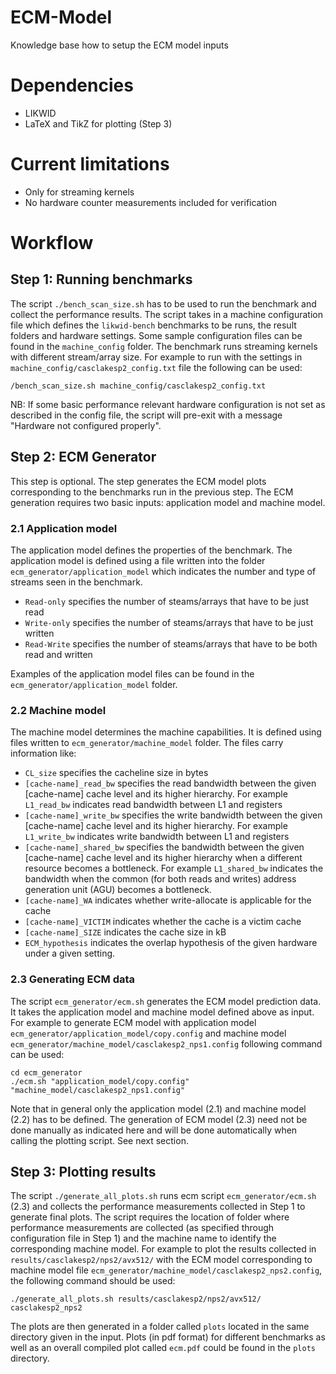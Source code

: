 # ECM-Model
Knowledge base how to setup the ECM model inputs

# Dependencies
- LIKWID
- LaTeX and TikZ for plotting (Step 3)

# Current limitations
- Only for streaming kernels
- No hardware counter measurements included for verification

# Workflow
## Step 1: Running benchmarks
The script `./bench_scan_size.sh` has to be used to run the benchmark and collect the performance results.
The script takes in a machine configuration file which defines the `likwid-bench` benchmarks to be runs, the result folders and hardware settings.
Some sample configuration files can be found in the `machine_config` folder.
The benchmark runs streaming kernels with different stream/array size.
For example to run with the settings in `machine_config/casclakesp2_config.txt` file the following can be used:
```
/bench_scan_size.sh machine_config/casclakesp2_config.txt
```

NB: If some basic performance relevant hardware configuration is not set as described in the config file, the script will 
pre-exit with a message "Hardware not configured properly".

## Step 2: ECM Generator
This step is optional. The step generates the ECM model plots corresponding to the benchmarks run in the previous step.
The ECM generation requires two basic inputs: application model and machine model.

### 2.1 Application model
The application model defines the properties of the benchmark.
The application model is defined using a file written into the folder `ecm_generator/application_model` which indicates the number and type of streams seen in the benchmark.
- `Read-only` specifies the number of steams/arrays that have to be just read
- `Write-only` specifies the number of steams/arrays that have to be just written
- `Read-Write` specifies the number of steams/arrays that have to be both read and written

Examples of the application model files can be found in the `ecm_generator/application_model` folder.

### 2.2 Machine model
The machine model determines the machine capabilities. 
It is defined using files written to `ecm_generator/machine_model` folder.
The files carry information like:
- `CL_size` specifies the cacheline size in bytes
- `[cache-name]_read_bw` specifies the read bandwidth between the given [cache-name] cache level and its higher hierarchy. For example `L1_read_bw` indicates read bandwidth between L1 and registers
- `[cache-name]_write_bw` specifies the write bandwidth between the given [cache-name] cache level and its higher hierarchy. For example `L1_write_bw` indicates write bandwidth between L1 and registers
- `[cache-name]_shared_bw` specifies the bandwidth between the given [cache-name] cache level and its higher hierarchy when a different resource becomes a bottleneck. For example `L1_shared_bw` indicates the bandwidth when the common (for both reads and writes) address generation unit (AGU) becomes a bottleneck.
- `[cache-name]_WA` indicates whether write-allocate is applicable for the cache
- `[cache-name]_VICTIM` indicates whether the cache is a victim cache
- `[cache-name]_SIZE` indicates the cache size in kB
- `ECM_hypothesis` indicates the overlap hypothesis of the given hardware under a given setting.

### 2.3 Generating ECM data
The script `ecm_generator/ecm.sh` generates the ECM model prediction data.
It takes the application model and machine model defined above as input.
For example to generate ECM model with application model `ecm_generator/application_model/copy.config` and machine model `ecm_generator/machine_model/casclakesp2_nps1.config` following command can be used:
```
cd ecm_generator
./ecm.sh "application_model/copy.config" "machine_model/casclakesp2_nps1.config" 
```

Note that in general only the application model (2.1) and machine model (2.2) has to be defined. 
The generation of ECM model (2.3) need not be done manually as indicated here and will be done automatically when calling the plotting script. See next section.


## Step 3: Plotting results
The script `./generate_all_plots.sh` runs ecm script `ecm_generator/ecm.sh` (2.3) and collects the performance measurements collected in Step 1 to generate final plots. 
The script requires the location of folder where performance measurements are collected (as specified through configuration file in Step 1) and the machine name to identify the corresponding machine model.
For example to plot the results collected in `results/casclakesp2/nps2/avx512/` with the ECM model corresponding to machine model file `ecm_generator/machine_model/casclakesp2_nps2.config`, the following command should be used:
```
./generate_all_plots.sh results/casclakesp2/nps2/avx512/ casclakesp2_nps2
```
The plots are then generated in a folder called `plots` located in the same directory given in the input.
Plots (in pdf format) for different benchmarks as well as an overall compiled plot called `ecm.pdf` could be found in the `plots` directory.
